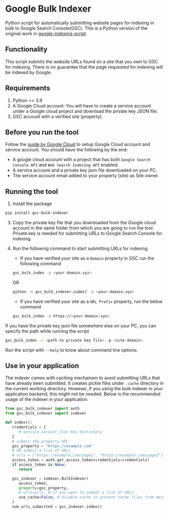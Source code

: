 # Google Bulk Indexer

Python script for automatically submitting website pages for indexing in bulk to Google Search Console(GSC).
This is a Python version of the original work in [google-indexing-script](https://github.com/goenning/google-indexing-script)

## Functionality

This script submits the website URLs found on a site that you own to GSC for indexing. There is no guarantee that the page requested
for indexing will be indexed by Google.

## Requirements

1. Python >= 3.9
2. A Google Cloud account: You will have to create a service account under
   a Google cloud project and download the private key JSON file.
3. GSC account with a verified site (property).

## Before you run the tool

Follow the [guide by Google Cloud](https://developers.google.com/search/apis/indexing-api/v3/prereqs) to setup Google Cloud account and service account. You should have the following by the end:

- A google cloud account with a project that has both `Google Search Console API` and `Web Search Indexing API` enabled.
- A service account and a private key json file downloaded on your PC.
- The service account email added to your property (site) as Site owner.

## Running the tool

1. Install the package

```bash
pip install gsc-bulk-indexer
```

3. Copy the private key file that you downloaded from the Google cloud account in the same folder from which you are going to run the tool. Private key is needed for submitting URLs to Google Search Console for indexing.
4. Run the following command to start submitting URLs for indexing

   - If you have verified your site as a `Domain` property in GSC run the following command

   ```bash
   gsc_bulk_index -p <your-domain.xyz>
   ```

   OR

   ```bash
   python -m gsc_bulk_indexer.submit -p <your-domain.xyz>
   ```

   - If you have verified your site as a `URL Prefix` property, run the below command

   ```bash
   gsc_bulk_index -p https://<your-domain.xyz>
   ```

If you have the private key json file somewhere else on your PC, you can specify
the path while running the script

```bash
gsc_bulk_index -c <path to private key file> -p <site domain>
```

Run the script with `--help` to know about command line options.

## Use in your application

The indexer comes with caching mechanism to avoid submitting URLs
that have already been submitted. It creates pickle files under `.cache` directory in the current working directory. However, if you using the bulk indexer in your application backend, this might not be needed. Below is the recommended usage of the indexer in your application.

```python
from gsc_bulk_indexer import auth
from gsc_bulk_indexer import indexer

def index():
   credentials = {
      # service account json key dictionary
   }
   # submit the property URL
   gsc_property = "https://example.com"
   # OR submit a list of URLs
   # urls = ["https://example.com/page1", "https://example.com/page2"]
   access_token = auth.get_access_token(credentials=credentials)
   if access_token is None:
      return

   gsc_indexer = indexer.BulkIndexer(
      access_token,
      property=gsc_property,
      # urls=urls, # if you want to submit a list of URLs
      use_cache=False, # disable cache to prevent cache files from being created
   )
   num_urls_submitted = gsc_indexer.index()
```
